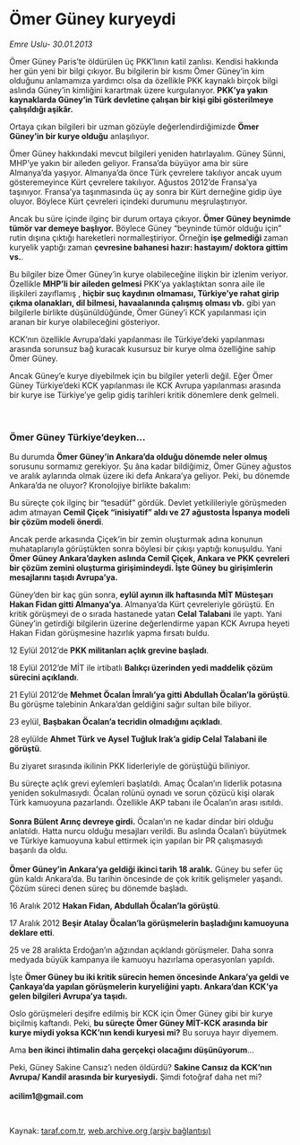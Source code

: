 # Ömer Güney kuryeydi

*Emre Uslu- 30.01.2013*

<div class="yazi"><p>Ömer Güney Paris’te öldürülen üç PKK’lının katil zanlısı. Kendisi hakkında her gün yeni bir bilgi çıkıyor. Bu bilgilerin bir kısmı Ömer Güney’in kim olduğunu anlamamıza yardımcı olsa da özellikle PKK kaynaklı birçok bilgi aslında Güney’in kimliğini karartmak üzere kurgulanıyor. <b>PKK’ya yakın kaynaklarda Güney’in Türk devletine çalışan bir kişi gibi gösterilmeye çalışıldığı aşikâr.</b> </p>
<p>Ortaya çıkan bilgileri bir uzman gözüyle değerlendirdiğimizde <b>Ömer Güney’in bir kurye olduğu</b> anlaşılıyor. </p>
<p>Ömer Güney hakkındaki mevcut bilgileri yeniden hatırlayalım. Güney Sünni, MHP’ye yakın bir aileden geliyor. Fransa’da büyüyor ama bir süre Almanya’da yaşıyor. Almanya’da önce Türk çevrelere takılıyor ancak uyum gösteremeyince Kürt çevrelere takılıyor. Ağustos 2012’de Fransa’ya taşınıyor. Fransa’ya taşınmasında üç ay sonra bir Kürt derneğine gidip üye oluyor. Böylece Kürt çevreleri içindeki durumunu meşrulaştırıyor. </p>
<p>Ancak bu süre içinde ilginç bir durum ortaya çıkıyor. <b>Ömer Güney beynimde tümör var demeye başlıyor.</b> Böylece Güney “beyninde tümör olduğu için” rutin dışına çıktığı hareketleri normalleştiriyor. Örneğin <b>işe gelmediği </b>zaman kuryelik yaptığı zaman <b>çevresine bahanesi hazır: hastayım/ doktora gittim vs.</b>. </p>
<p>Bu bilgiler bize Ömer Güney’in kurye olabileceğine ilişkin bir izlenim veriyor. Özellikle <b>MHP’li bir aileden gelmesi</b> PKK’ya yaklaştıktan sonra aile ile ilişkileri zayıflamış , <b>hiçbir suç kaydının olmaması, Türkiye’ye rahat girip çıkma olanakları, dil bilmesi, havaalanında çalışmış olması vb.</b> gibi yan bilgilerle birlikte düşünüldüğünde, Ömer Güney’i KCK yapılanması için aranan bir kurye olabileceğini gösteriyor. </p>
<p>KCK’nın özellikle Avrupa’daki yapılanması ile Türkiye’deki yapılanması arasında sorunsuz bağ kuracak kusursuz bir kurye olma özelliğine sahip Ömer Güney. </p>
<p>Ancak Güney’e kurye diyebilmek için bu bilgiler yeterli değil. Eğer Ömer Güney Türkiye’deki KCK yapılanması ile KCK Avrupa yapılanması arasında bir kurye ise Türkiye’ye gelip gidiş tarihleri kritik dönemlere denk gelmeli. <br/><br/><br/></p>
<h3>Ömer Güney Türkiye’deyken...</h3>
<p>Bu durumda <b>Ömer Güney’in Ankara’da olduğu dönemde neler olmuş</b> sorusunu sormamız gerekiyor. Şu âna kadar bildiğimiz, Ömer Güney ağustos ve aralık aylarında olmak üzere iki defa Ankara’ya geliyor. Peki, bu dönemde Ankara’da ne oluyor? Kronolojiye birlikte bakalım: </p>
<p>Bu süreçte çok ilginç bir “tesadüf” gördük. Devlet yetkilileriyle görüşmeden adım atmayan <b>Cemil Çiçek “inisiyatif” aldı ve 27 ağustosta İspanya modeli bir çözüm modeli önerdi</b>. </p>
<p>Ancak perde arkasında Çiçek’in bir zemin oluşturmak adına konunun muhataplarıyla görüştükten sonra böylesi bir çıkışı yaptığı konuşuldu. Yani <b>Ömer Güney Ankara’dayken aslında Cemil Çiçek, Ankara ve PKK çevreleri bir çözüm zemini oluşturma girişimindeydi. İşte Güney bu girişimlerin mesajlarını taşıdı Avrupa’ya.</b> </p>
<p>Güney’den bir kaç gün sonra, <b>eylül ayının ilk haftasında MİT Müsteşarı Hakan Fidan gitti Almanya’ya</b>. Almanya’da Kürt çevreleriyle görüştü. En kritik görüşmeyi de o sırada hastanede yatan <b>Celal Talabani</b> ile yaptı. Yani Güney’in getirdiği bilgilerin üzerine değerlendirme yapan KCK Avrupa heyeti Hakan Fidan görüşmesine hazırlık yapma fırsatı buldu. </p>
<p>12 Eylül 2012’de <b>PKK militanları açlık grevine başladı</b>. </p>
<p>18 Eylül 2012’de MİT ile irtibatlı <b>Balıkçı üzerinden yedi maddelik çözüm sürecini açıklandı</b>. </p>
<p>21 Eylül 2012’de <b>Mehmet Öcalan İmralı’ya gitti Abdullah Öcalan’la görüştü</b>. Bu görüşme talebinin Ankara’dan geldiğini sağır sultan bile biliyor. </p>
<p>23 eylül, <b>Başbakan Öcalan’a tecridin olmadığını açıkladı</b>. </p>
<p>28 eylülde <b>Ahmet Türk ve Aysel Tuğluk Irak’a gidip Celal Talabani ile görüştü</b>. </p>
<p>Bu ziyaret sırasında ikilinin PKK liderleriyle de görüştüğü biliniyor. </p>
<p>Bu süreçte açlık grevi eylemleri başlatıldı. Amaç Öcalan’ın liderlik potasına yeniden sokulmasıydı. Öcalan rolünü oynadı ve sorun çözücü kişi olarak Türk kamuoyuna pazarlandı. Özellikle AKP tabanı ile Öcalan’ın arası ısıtıldı. <br/><br/><b>Sonra Bülent Arınç devreye girdi.</b> Öcalan’ın ne kadar dindar biri olduğu anlatıldı. Hatta nurcu olduğu mesajları verildi. Bu aslında Öcalan’ı büyütmek ve Türkiye kamuoyuna kabul ettirmek için yapılan bir PR çalışmasıydı başarılı da oldu. <br/><br/><b>Ömer Güney’in Ankara’ya geldiği ikinci tarih 18 aralık.</b> Güney bu sefer üç gün kaldı Ankara’da. Bu tarihin öncesinde de çok kritik gelişmeler yaşandı. Çözüm süreci denen süreç bu dönemde başladı. </p>
<p>16 Aralık 2012 <b>Hakan Fidan, Abdullah Öcalan’la görüştü</b>. </p>
<p>17 Aralık 2012 <b>Beşir Atalay Öcalan’la görüşmelerin başladığını kamuoyuna deklare etti</b>. </p>
<p>25 ve 28 aralıkta Erdoğan’ın ağzından açıklandı görüşmeler. Daha sonra medyada büyük kampanya ile kamuoyu hazırlama operasyonları yapıldı. </p>
<p>İşte <b>Ömer Güney bu iki kritik sürecin hemen öncesinde Ankara’ya geldi ve Çankaya’da yapılan görüşmelerin kuryeliğini yaptı. Ankara’dan KCK’ya gelen bilgileri Avrupa’ya taşıdı.</b> </p>
<p>Oslo görüşmeleri deşifre edilmiş bir KCK için Ömer Güney gibi bir kurye biçilmiş kaftandı. Peki, <b>bu süreçte Ömer Güney MİT-KCK arasında bir kurye miydi yoksa KCK’nın kendi kuryesi mi?</b> Bu soruya hayır diyemem. </p>
<p>Ama <b>ben ikinci ihtimalin daha gerçekçi olacağını düşünüyorum</b>...</p>
<p>Peki, Güney Sakine Cansız’ı neden öldürdü? <b>Sakine Cansız da KCK’nın Avrupa/ Kandil arasında bir kuryesiydi.</b> Şimdi fotoğraf daha net mi?<br/><br/><b>acilim1@gmail.com</b></p>
<p> </p>
</div>

Kaynak: [taraf.com.tr](http://www.taraf.com.tr/emre-uslu/makale-omer-guney-kuryeydi.htm), [web.archive.org (arşiv bağlantısı)](http://web.archive.org/web/20131023103718/http://www.taraf.com.tr/emre-uslu/makale-omer-guney-kuryeydi.htm)
